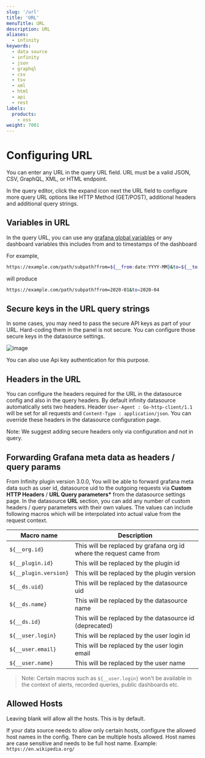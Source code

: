 ```yaml
---
slug: '/url'
title: 'URL'
menuTitle: URL
description: URL
aliases:
  - infinity
keywords:
  - data source
  - infinity
  - json
  - graphql
  - csv
  - tsv
  - xml
  - html
  - api
  - rest
labels:
  products:
    - oss
weight: 7001
---
```


# Configuring URL

You can enter any URL in the query URL field. URL must be a valid JSON, CSV, GraphQL, XML, or HTML endpoint.

In the query editor, click the expand icon next the URL field to configure more query URL options like HTTP Method (GET/POST), additional headers and additional query strings.

## Variables in URL

In the query URL, you can use any [grafana global variables](https://grafana.com/docs/grafana/latest/variables/variable-types/global-variables) or any dashboard variables this includes from and to timestamps of the dashboard

For example,

```bash
https://example.com/path/subpath?from=${__from:date:YYYY-MM}&to=${__to:date:YYYY-MM}
```

will produce

```bash
https://example.com/path/subpath?from=2020-01&to=2020-04
```

## Secure keys in the URL query strings

In some cases, you may need to pass the secure API keys as part of your URL. Hard-coding them in the panel is not secure. You can configure those secure keys in the datasource settings.

![image](https://user-images.githubusercontent.com/153843/116439894-f3b80580-a847-11eb-9788-8c60bce00866.png#center)

You can also use Api key authentication for this purpose.

## Headers in the URL

You can configure the headers required for the URL in the datasource config and also in the query headers. By default infinity datasource automatically sets two headers. Header `User-Agent : Go-http-client/1.1` will be set for all requests and `Content-Type : application/json`. You can override these headers in the datasource configuration page.

Note: We suggest adding secure headers only via configuration and not in query.

## Forwarding Grafana meta data as headers / query params

From Infinity plugin version 3.0.0, You will be able to forward grafana meta data such as user id, datasource uid to the outgoing requests via **Custom HTTP Headers** / **URL Query parameters\*** from the datasource settings page. In the datasource **URL** section, you can add any number of custom headers / query parameters with their own values. The values can include following macros which will be interpolated into actual value from the request context.

| Macro name            | Description                                                         |
| --------------------- | ------------------------------------------------------------------- |
| `${__org.id}`         | This will be replaced by grafana org id where the request came from |
| `${__plugin.id}`      | This will be replaced by the plugin id                              |
| `${__plugin.version}` | This will be replaced by the plugin version                         |
| `${__ds.uid}`         | This will be replaced by the datasource uid                         |
| `${__ds.name}`        | This will be replaced by the datasource name                        |
| `${__ds.id}`          | This will be replaced by the datasource id (deprecated)             |
| `${__user.login}`     | This will be replaced by the user login id                          |
| `${__user.email}`     | This will be replaced by the user login email                       |
| `${__user.name}`      | This will be replaced by the user name                              |

> Note: Certain macros such as `${__user.login}` won't be available in the context of alerts, recorded queries, public dashboards etc.

## Allowed Hosts

Leaving blank will allow all the hosts. This is by default.

If your data source needs to allow only certain hosts, configure the allowed host names in the config. There can be multiple hosts allowed. Host names are case sensitive and needs to be full host name. Example: `https://en.wikipedia.org/`
